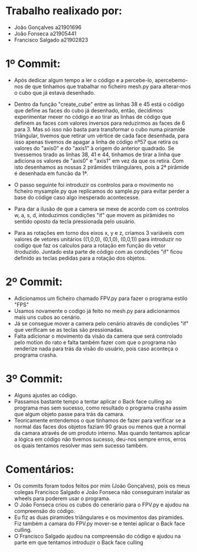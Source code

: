 # Trabalho realixado por:
- João Gonçalves a21901696
- João Fonseca a21905441
- Francisco Salgado a21902823
# 1º Commit:
- Após dedicar algum tempo a ler o código e a percebe-lo, apercebemo-nos de que tinhamos que trabalhar no ficheiro mesh.py para alterar-mos o cubo que já estava desenhado.

- Dentro da função "create_cube" entre as linhas 38 e 45 está o código que define as faces do cubo já desenhado, então, decidimos experimentar mexer no código e ao tirar as linhas de código que definem as faces com valores inversos para reduzirmos as faces de 6 para 3. Mas só isso não basta para transformar o cubo numa piramide triângular, tivemos que retirar um vértice de cada face desenhada, para isso apenas tivemos de apagar a linha de código nº57 que retira os valores do "axis0" e do "axis1" à origem do anterior quadrado. Se tivessemos tirado as linhas 38, 41 e 44, tinhamos de tirar a linha que adiciona os valores de "axis0" e "axis1" em vez da que os retira. Com isto desenhamos as nossas 2 pirâmides triângulares, pois a 2ª pirâmide é desenhada em funcão da 1ª.
- O passo seguinte foi introduzir os controlos para o movimento no ficheiro mysample.py que replicamos do sample.py para evitar perder a base do códige caso algo inesperado acontecesse.
- Para dar a ilusão de que a camera se mexe de acordo com os controlos w, a, s, d, intoduzimos condições "if" que movem as pirâmides no sentido oposto da tecla pressionada pelo usuário.
- Para as rotações em torno dos eixos x, y e z, criamos 3 variáveis com valores de vetores unitários ((1,0,0), (0,1,0), (0,0,1)) para introduzir no codigo que faz os calculos para a rotação em função do vetor itroduzido. Juntado esta parte de código com as condições "if" ficou definido as teclas pedidas para a rotação dos objetos.

# 2º Commit:
- Adicionamos um ficheiro chamado FPV.py para fazer o programa estilo "FPS"
- Usamos novamente o codigo já feito no mesh.py para adicionarmos mais uns cubos ao cenário.
- Já se consegue mover a camera pelo cenário através de condições "if" que verificam se as teclas são pressionadas.
- Falta adicionar o movimento da visão da camera que será controlado pelo motion do rato e falta também fazer com que o programa não renderize nada para trás da visão do usuário, pois caso aconteça o programa crasha.

# 3º Commit:
- Alguns ajustes ao código.
- Passamos bastante tempo a tentar aplicar o Back face culling ao programa mas sem sucesso, como resultado o programa crasha assim que algum objeto passe para trás da camara.
- Teoricamente entendemos o que tinhamos de fazer para verificar se a normal das faces dos objetos faziam 90 graus ou menos que a normal da camara através de um produto interno. Mas quando tentamos aplicar a lógica em código não tivemos sucesso, deu-nos sempre erros, erros os quais tentamos resolver mas sem sucesso também.

# Comentários:
- Os commits foram todos feitos por mim (João Gonçalves), pois os meus colegas Francisco Salgado e João Fonseca não conseguiram instalar as wheels para poderem usar o programa.
- O João Fonseca criou os cubos do cenerário para o FPV.py e ajudou na compreensão do código.
- Eu fiz as duas piramides triângulares e os movimentos das piramides. Fiz também a camara do FPV.py mover-se e tentei aplicar o Back face culling.
- O Francisco Salgado ajudou na compreensão do código e ajudou na parte em que tentamos introduzir o Back face culling